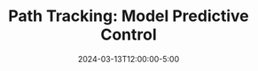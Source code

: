 ---
type: lecture
date: 2024-03-13T12:00:00-5:00
title: "Path Tracking: Model Predictive Control"
tldr: "Introduction to optimal control, constrained control and applications."
thumbnail: /static_files/presentations/lec14.png
links: 
    - url: https://google.com
      name: codes
    - url: https://slides.google.com
      name: slides
---